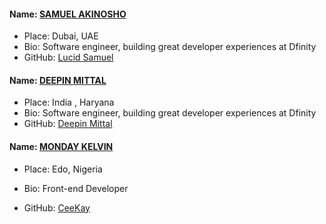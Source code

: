 #### Name: [SAMUEL AKINOSHO](https://github.com/lucidsamuel)
 - Place: Dubai, UAE
 - Bio: Software engineer, building great developer experiences at Dfinity 
 - GitHub: [Lucid Samuel](https://github.com/lucidsamuel)

#### Name: [DEEPIN MITTAL](https://github.com/deepin1506)
 - Place: India , Haryana
 - Bio: Software engineer, building great developer experiences at Dfinity 
 - GitHub: [Deepin Mittal](https://github.com/deepin1506)

#### Name: [MONDAY KELVIN](https://github.com/CeeKayTech)

- Place: Edo, Nigeria

- Bio: Front-end Developer

- GitHub: [CeeKay](https://github.com/CeeKayTech)

